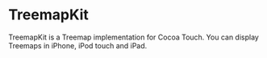 TreemapKit
==========

TreemapKit is a Treemap implementation for Cocoa Touch.
You can display Treemaps in iPhone, iPod touch and iPad.

